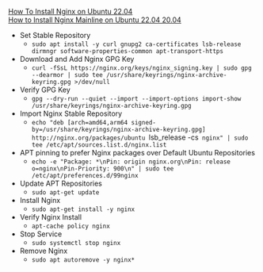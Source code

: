 [How To Install Nginx on Ubuntu 22.04](https://www.digitalocean.com/community/tutorials/how-to-install-nginx-on-ubuntu-22-04)<br />
[How to Install Nginx Mainline on Ubuntu 22.04 20.04](https://www.linuxcapable.com/install-nginx-mainline-on-ubuntu-linux/)<br />

* Set Stable Repository
  * `sudo apt install -y curl gnupg2 ca-certificates lsb-release dirmngr software-properties-common apt-transport-https`
* Download and Add Nginx GPG Key
  * `curl -fSsL https://nginx.org/keys/nginx_signing.key | sudo gpg --dearmor | sudo tee /usr/share/keyrings/nginx-archive-keyring.gpg >/dev/null`
* Verify GPG Key
  *  `gpg --dry-run --quiet --import --import-options import-show /usr/share/keyrings/nginx-archive-keyring.gpg`
* Import Nginx Stable Repository
  * `echo "deb [arch=amd64,arm64 signed-by=/usr/share/keyrings/nginx-archive-keyring.gpg] http://nginx.org/packages/ubuntu `lsb_release -cs` nginx" | sudo tee /etc/apt/sources.list.d/nginx.list`
* APT pinning to prefer Nginx packages over Default Ubuntu Repositories
  * `echo -e "Package: *\nPin: origin nginx.org\nPin: release o=nginx\nPin-Priority: 900\n" | sudo tee /etc/apt/preferences.d/99nginx`
* Update APT Repositories
  * `sudo apt-get update`
* Install Nginx
  * `sudo apt-get install -y nginx`
* Verify Nginx Install
  * `apt-cache policy nginx`
* Stop Service
  * `sudo systemctl stop nginx`
* Remove Nginx
  * `sudo apt autoremove -y nginx*`
